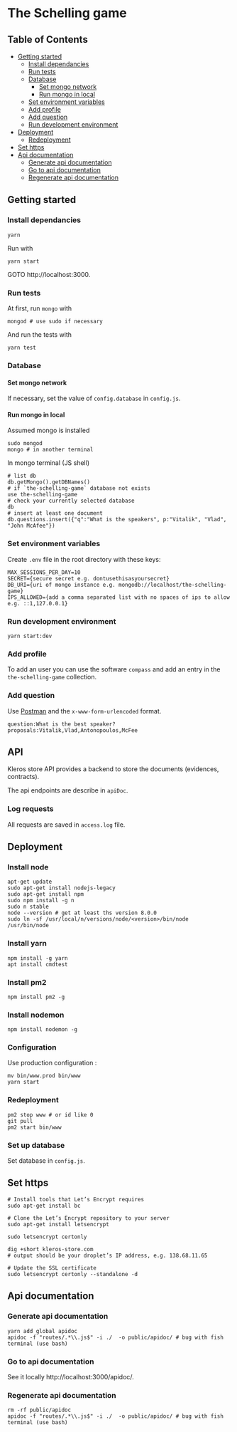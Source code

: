 # The Schelling game

## Table of Contents

* [Getting started](#getting-started)
  * [Install dependancies](#install-dependancies)
  * [Run tests](#run-tests)
  * [Database](#database)
      * [Set mongo network](#set-mongo-network)
      * [Run mongo in local](#run-mongo-in-local)
  * [Set environment variables](#set-environment-variables)
  * [Add profile](#add-profile)
  * [Add question](#add-question)
  * [Run development environment](#run-development-environment)
* [Deployment](#deployment)
  * [Redeployment](#redeployment)
* [Set https](#set-https)
* [Api documentation](#api-documentation)
  * [Generate api documentation](#generate-api-documentation)
  * [Go to api documentation](#go-to-api-documentation)
  * [Regenerate api documentation](#regenerate-api-documentation)


## Getting started

### Install dependancies

```
yarn
```

Run with

```
yarn start
```

GOTO http://localhost:3000.

### Run tests

At first, run `mongo` with
```
mongod # use sudo if necessary
```

And run the tests with
```
yarn test
```

### Database

#### Set mongo network

If necessary, set the value of `config.database` in `config.js`.

#### Run mongo in local

Assumed mongo is installed

```
sudo mongod
mongo # in another terminal
```

In mongo terminal (JS shell)
```
# list db
db.getMongo().getDBNames()
# if `the-schelling-game` database not exists
use the-schelling-game
# check your currently selected database
db
# insert at least one document
db.questions.insert({"q":"What is the speakers", p:"Vitalik", "Vlad", "John McAfee"})
```

### Set environment variables

Create `.env` file in the root directory with these keys:
```
MAX_SESSIONS_PER_DAY=10
SECRET={secure secret e.g. dontusethisasyoursecret}
DB_URI={uri of mongo instance e.g. mongodb://localhost/the-schelling-game}
IPS_ALLOWED={add a comma separated list with no spaces of ips to allow e.g. ::1,127.0.0.1}
```

### Run development environment

```
yarn start:dev
```

### Add profile

To add an user you can use the software `compass` and add an entry in the
`the-schelling-game` collection.

### Add question

Use [Postman](https://www.getpostman.com/) and the `x-www-form-urlencoded` format.

```
question:What is the best speaker?
proposals:Vitalik,Vlad,Antonopoulos,McFee
```

## API

Kleros store API provides a backend to store the documents
(evidences, contracts).

The api endpoints are describe in `apiDoc`.

### Log requests

All requests are saved in `access.log` file.

## Deployment

### Install node

```
apt-get update
sudo apt-get install nodejs-legacy
sudo apt-get install npm
sudo npm install -g n
sudo n stable
node --version # get at least ths version 8.0.0
sudo ln -sf /usr/local/n/versions/node/<version>/bin/node /usr/bin/node
```

### Install yarn

```
npm install -g yarn
apt install cmdtest
```

### Install pm2

```
npm install pm2 -g
```

### Install nodemon

```
npm install nodemon -g
```

### Configuration

Use production configuration :
```
mv bin/www.prod bin/www
yarn start
```

### Redeployment

```
pm2 stop www # or id like 0
git pull
pm2 start bin/www
```

### Set up database

Set database in `config.js`.

## Set https

```
# Install tools that Let’s Encrypt requires
sudo apt-get install bc

# Clone the Let’s Encrypt repository to your server
sudo apt-get install letsencrypt

sudo letsencrypt certonly

dig +short kleros-store.com
# output should be your droplet’s IP address, e.g. 138.68.11.65

# Update the SSL certificate
sudo letsencrypt certonly --standalone -d

```

## Api documentation

### Generate api documentation

```
yarn add global apidoc
apidoc -f "routes/.*\\.js$" -i ./  -o public/apidoc/ # bug with fish terminal (use bash)
```

### Go to api documentation

See it locally http://localhost:3000/apidoc/.

### Regenerate api documentation

```
rm -rf public/apidoc
apidoc -f "routes/.*\\.js$" -i ./  -o public/apidoc/ # bug with fish terminal (use bash)
```
